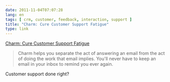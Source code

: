 ```yaml
---
date: 2011-11-04T07:07:28
lang: en
tags: [ crm, customer, feedback, interaction, support ]
title: "Charm: Cure Customer Support Fatigue"
type: link
---
```


[Charm: Cure Customer Support Fatigue](http://charmhq.com/)

> Charm helps you separate the act of answering an email from the act of
> doing the work that email implies. You'll never have to keep an email
> in your inbox to remind you ever again.

Customer support done right?

